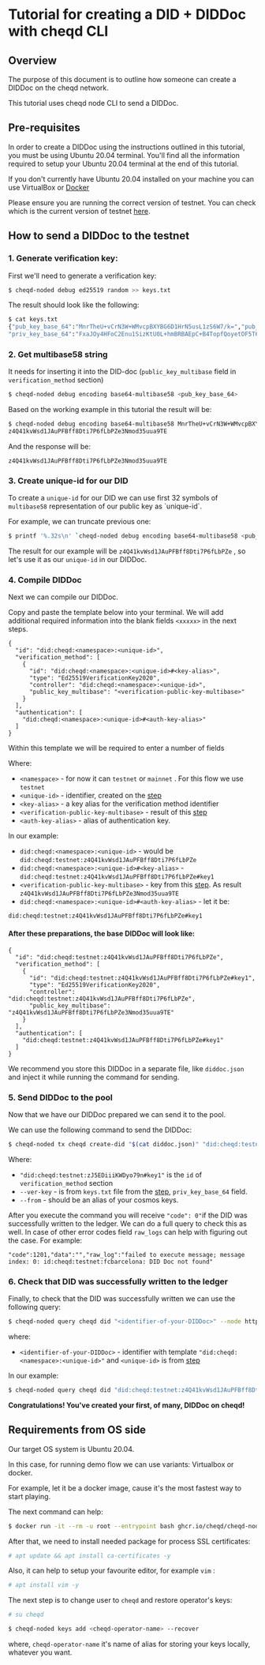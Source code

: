 # Tutorial for creating a DID + DIDDoc with cheqd CLI

## Overview

The purpose of this document is to outline how someone can create a DIDDoc on the cheqd network.

  

This tutorial uses cheqd node CLI to send a DIDDoc.

  

## Pre-requisites


In order to create a DIDDoc using the instructions outlined in this tutorial, you must be using Ubuntu 20.04 terminal. You'll find all the information required to setup your Ubuntu 20.04 terminal at the end of this tutorial.

  

If you don't currently have Ubuntu 20.04 installed on your machine you can use VirtualBox or [Docker](#requirements-from-os-side)

  

Please ensure you are running the correct version of testnet. You can check which is the current version of testnet [here](https://rpc.testnet.cheqd.network/abci_info?).


## How to send a DIDDoc to the testnet

  
### 1\. Generate verification key:

  

First we'll need to generate a verification key:

  

```bash
$ cheqd-noded debug ed25519 random >> keys.txt
```

  

The result should look like the following:

  

```bash
$ cat keys.txt
{"pub_key_base_64":"MnrTheU+vCrN3W+WMvcpBXYBG6D1HrN5usL1zS6W7/k=","pub_key_multibase_58":"",\
"priv_key_base_64":"FxaJOy4HFoC2Enu1SizKtU0L+hmBRBAEpC+B4TopfQoyetOF5T68Ks3db5Yy9ykFdgEboPUes3m6wvXNLpbv+Q=="}
```

  

### 2\. Get multibase58 string


It needs for inserting it into the DID-doc (`public_key_multibase` field in `verification_method` section)

  

```bash
$ cheqd-noded debug encoding base64-multibase58 <pub_key_base_64>
```

  

Based on the working example in this tutorial the result will be:

  

```bash
$ cheqd-noded debug encoding base64-multibase58 MnrTheU+vCrN3W+WMvcpBXYBG6D1HrN5usL1zS6W7/k=
z4Q41kvWsd1JAuPFBff8Dti7P6fLbPZe3Nmod35uua9TE
```

  

And the response will be:

  

```text
z4Q41kvWsd1JAuPFBff8Dti7P6fLbPZe3Nmod35uua9TE
```

  

### 3\. Create unique-id for our DID

  

To create a `unique-id` for our DID we can use first 32 symbols of `multibase58` representation of our public key as \`unique-id\`.

For example, we can truncate previous one:

```bash
$ printf '%.32s\n' `cheqd-noded debug encoding base64-multibase58 <pub_key_base_64>`
```

  

The result for our example will be `z4Q41kvWsd1JAuPFBff8Dti7P6fLbPZe` , so let's use it as our `unique-id` in our DIDDoc.

  

### 4\. Compile DIDDoc

  

Next we can compile our DIDDoc.

  

Copy and paste the template below into your terminal. We will add additional required information into the blank fields `<xxxxx>` in the next steps.

  

```text
{
  "id": "did:cheqd:<namespace>:<unique-id>",
  "verification_method": [
    {
      "id": "did:cheqd:<namespace>:<unique-id>#<key-alias>",
      "type": "Ed25519VerificationKey2020",
      "controller": "did:cheqd:<namespace>:<unique-id>",
      "public_key_multibase": "<verification-public-key-multibase>"
    }
  ],
  "authentication": [
    "did:cheqd:<namespace>:<unique-id>#<auth-key-alias>"
  ]
}
```

Within this template we will be required to enter a number of fields

  

Where:

*   `<namespace>` - for now it can `testnet` or `mainnet` . For this flow we use `testnet`
*   `<unique-id>` - identifier, created on the [step](#3-create-unique-id-for-our-did)
*   `<key-alias>` - a key alias for the verification method identifier
*   `<verification-public-key-multibase>` - result of this [step](#2-get-multibase58-string)
*   `<auth-key-alias>` - alias of authentication key.

In our example:

*   `did:cheqd:<namespace>:<unique-id>` - would be `did:cheqd:testnet:z4Q41kvWsd1JAuPFBff8Dti7P6fLbPZe`
*   `did:cheqd:<namespace>:<unique-id>#<key-alias>` - `did:cheqd:testnet:z4Q41kvWsd1JAuPFBff8Dti7P6fLbPZe#key1`
*   `<verification-public-key-multibase>` - key from this [step](#2-get-multibase58-string). As result `z4Q41kvWsd1JAuPFBff8Dti7P6fLbPZe3Nmod35uua9TE`
*   `did:cheqd:<namespace>:<unique-id>#<auth-key-alias>` - let it be:

`did:cheqd:testnet:z4Q41kvWsd1JAuPFBff8Dti7P6fLbPZe#key1`

  

#### After these preparations, the base DIDDoc will look like:

  

```text
{
  "id": "did:cheqd:testnet:z4Q41kvWsd1JAuPFBff8Dti7P6fLbPZe",
  "verification_method": [
    {
      "id": "did:cheqd:testnet:z4Q41kvWsd1JAuPFBff8Dti7P6fLbPZe#key1",
      "type": "Ed25519VerificationKey2020",
      "controller": "did:cheqd:testnet:z4Q41kvWsd1JAuPFBff8Dti7P6fLbPZe",
      "public_key_multibase": "z4Q41kvWsd1JAuPFBff8Dti7P6fLbPZe3Nmod35uua9TE"
    }
  ],
  "authentication": [
    "did:cheqd:testnet:z4Q41kvWsd1JAuPFBff8Dti7P6fLbPZe#key1"
  ]
}
```

  

We recommend you store this DIDDoc in a separate file, like `diddoc.json` and inject it while running the command for sending.

  

### 5\. Send DIDDoc to the pool

  

Now that we have our DIDDoc prepared we can send it to the pool.

  

We can use the following command to send the DIDDoc:

  

```bash
$ cheqd-noded tx cheqd create-did "$(cat diddoc.json)" "did:cheqd:testnet:zJ5EDiiiKWDyo79n#key1" --ver-key "FxaJOy4HFoC2Enu1SizKtU0L+hmBRBAEp+B4TopfQoyetOF5T68Ks3db5Yy9ykFdgEboPUes3m6wvXNLpbv+Q==" --from  --node https://rpc.testnet.cheqd.network:443 --chain-id cheqd-testnet-4 --fees 5000000ncheq
```

  

Where:

*   `"did:cheqd:testnet:zJ5EDiiiKWDyo79n#key1"` is the `id` of `verification_method` section
*   `--ver-key` - is from `keys.txt` file from the [step](#1-generate-verification-key), `priv_key_base_64` field.
*   `--from` - should be an alias of your cosmos keys.

  

After you execute the command you will receive `"code": 0"`if the DID was successfully written to the ledger. We can do a full query to check this as well.
In case of other error codes field `raw_logs` can help with figuring out the case. For example:

```text
"code":1201,"data":"","raw_log":"failed to execute message; message index: 0: id:cheqd:testnet:fcbarcelona: DID Doc not found"
``` 
  

### 6\. Check that DID was successfully written to the ledger

  

Finally, to check that the DID was successfully written we can use the following query:

  

```bash
$ cheqd-noded query cheqd did "<identifier-of-your-DIDDoc>" --node https://rpc.testnet.cheqd.network:443
```

  

where:

*   `<identifier-of-your-DIDDoc>` - identifier with template `"did:cheqd:<namespace>:<unique-id>"` and `<unique-id>` is from [step](#3-create-unique-id-for-our-did)

  

In our example:

```bash
$ cheqd-noded query cheqd did "did:cheqd:testnet:z4Q41kvWsd1JAuPFBff8Dti7P6fLbPZe" --node https://rpc.testnet.cheqd.network:443
```


**Congratulations! You've created your first, of many, DIDDoc on cheqd!**

  

## Requirements from OS side

  

Our target OS system is Ubuntu 20.04.

  

In this case, for running demo flow we can use variants: Virtualbox or docker.

For example, let it be a docker image, cause it's the most fastest way to start playing.

The next command can help:

  

```bash
$ docker run -it --rm -u root --entrypoint bash ghcr.io/cheqd/cheqd-node:0.4.0
```

  

After that, we need to install needed package for process SSL certificates:

  

```bash
# apt update && apt install ca-certificates -y
```

  

Also, it can help to setup your favourite editor, for example `vim` :

  

```bash
# apt install vim -y 
```

  

The next step is to change user to `cheqd` and restore operator's keys:

  

```bash
# su cheqd
```

  

```bash
$ cheqd-noded keys add <cheqd-operator-name> --recover
```

  

where, `cheqd-operator-name` it's name of alias for storing your keys locally, whatever you want.
